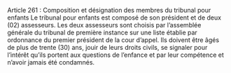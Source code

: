 Article 261 : Composition et désignation des membres du tribunal pour enfants
Le tribunal pour enfants est composé de son président et de deux (02) assesseurs.
Les deux assesseurs sont choisis par l’assemblée générale du tribunal de première instance sur une liste établie par ordonnance du premier président de la cour d’appel.
Ils doivent être âgés de plus de trente (30) ans, jouir de leurs droits civils, se signaler pour l’intérêt qu’ils portent aux questions de l’enfance et par leur compétence et n’avoir jamais été condamnés.